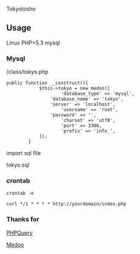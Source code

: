 Tokyotosho
## Usage

Linux PHP>5.3 mysql 

### Mysql

/class/tokyo.php 
```
public function __construct(){
			$this->tokyo = new medoo([
    				'database_type' => 'mysql',
 				'database_name' => 'tokyo',
 				'server' => 'localhost',
 			        'username' => 'root',
  				'password' => '',
			        'charset' => 'utf8',
   			        'port' => 3306,
    				'prefix' => 'info_',
			]);
		}
```

import sql file

tokyo.sql

### crontab 

```
crontab -e

```

```
curl */1 * * * * http://yourdomain/index.php

```

### Thanks for

[PHPQuery](https://github.com/TobiaszCudnik/phpquery)

[Medoo](https://github.com/catfan/Medoo) 



